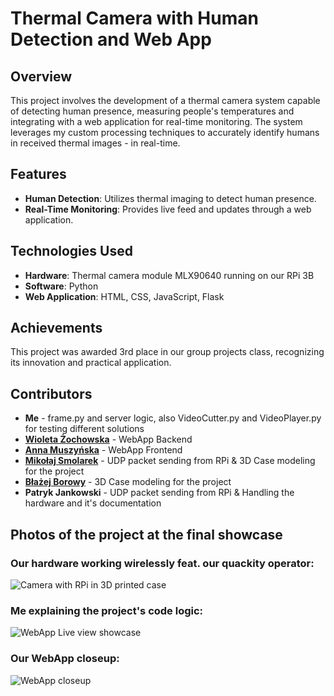 # Thermal Camera with Human Detection and Web App

## Overview
This project involves the development of a thermal camera system capable of detecting human presence, measuring people's temperatures and integrating with a web application for real-time monitoring. The system leverages my custom processing techniques to accurately identify humans in received thermal images - in real-time.

## Features
- **Human Detection**: Utilizes thermal imaging to detect human presence.
- **Real-Time Monitoring**: Provides live feed and updates through a web application.

## Technologies Used
- **Hardware**: Thermal camera module MLX90640 running on our RPi 3B
- **Software**: Python
- **Web Application**: HTML, CSS, JavaScript, Flask

## Achievements
This project was awarded 3rd place in our group projects class, recognizing its innovation and practical application.

## Contributors
- **Me** - frame.py and server logic, also VideoCutter.py and VideoPlayer.py for testing different solutions
- **[Wioleta Żochowska](https://github.com/wzochows)** - WebApp Backend
- **[Anna Muszyńska](https://github.com/anikamu)** - WebApp Frontend
- **[Mikołaj Smolarek](https://github.com/Mikotrion)** - UDP packet sending from RPi & 3D Case modeling for the project
- **[Błażej Borowy](https://github.com/bblazo)** - 3D Case modeling for the project
- **Patryk Jankowski** - UDP packet sending from RPi & Handling the hardware and it's documentation

## Photos of the project at the final showcase
### Our hardware working wirelessly feat. our quackity operator:
![Camera with RPi in 3D printed case](Showcase_photos\DSC_2867.JPG)
### Me explaining the project's code logic:
![WebApp Live view showcase](Showcase_photos\DSC_2863.JPG)
### Our WebApp closeup:
![WebApp closeup](Showcase_photos\DSC_2872.JPG)